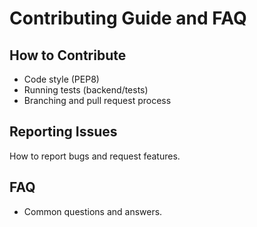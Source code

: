 # Contributing Guide and FAQ

## How to Contribute

- Code style (PEP8)
- Running tests (backend/tests)
- Branching and pull request process

## Reporting Issues

How to report bugs and request features.

## FAQ

- Common questions and answers.
